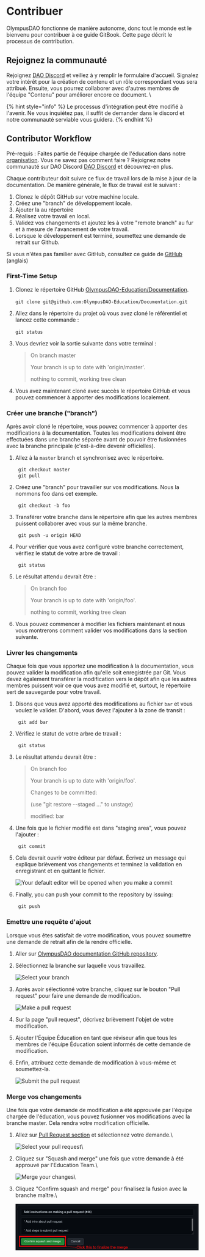 # Contribuer

OlympusDAO fonctionne de manière autonome, donc tout le monde est le bienvenu pour contribuer à ce guide GitBook. Cette page décrit le processus de contribution.

## Rejoignez la communauté

Rejoignez [DAO Discord](https://discord.gg/42xFV68uEf) et veillez à y remplir le formulaire d'accueil. Signalez votre intérêt pour la création de contenu et un rôle correspondant vous sera attribué. Ensuite, vous pourrez collaborer avec d'autres membres de l'équipe "Contenu" pour améliorer encore ce document. \


{% hint style="info" %}
Le processus d'intégration peut être modifié à l'avenir. Ne vous inquiétez pas, il suffit de demander dans le discord et notre communauté serviable vous guidera.
{% endhint %}

## Contributor Workflow

Pré-requis : Faites partie de l'équipe chargée de l'éducation dans notre[ organisation](https://github.com/OlympusDAO-Education). Vous ne savez pas comment faire ? Rejoignez notre communauté sur DAO Discord [DAO Discord](https://discord.gg/42xFV68uEf) et découvrez-en plus.

Chaque contributeur doit suivre ce flux de travail lors de la mise à jour de la documentation. De manière générale, le flux de travail est le suivant :

1. Clonez le dépôt GitHub sur votre machine locale.
2. Créez une "branch" de développement locale.
3. Ajouter la au répertoire
4. Réalisez votre travail en local.
5. Validez vos changements et ajoutez les à votre "remote branch" au fur et à mesure de l'avancement de votre travail.
6. Lorsque le développement est terminé, soumettez une demande de retrait sur Github.

Si vous n'êtes pas familier avec GitHub, consultez ce guide de [GitHub](https://guides.github.com/activities/hello-world/) (anglais)

### First-Time Setup

1.  Clonez le répertoire GitHub [OlympusDAO-Education/Documentation](https://github.com/OlympusDAO-Education/Documentation).

    `git clone git@github.com:OlympusDAO-Education/Documentation.git`
2.  Allez dans le répertoire du projet où vous avez cloné le référentiel et lancez cette commande :

    `git status`
3.  Vous devriez voir la sortie suivante dans votre terminal :

    > On branch master
    >
    > Your branch is up to date with 'origin/master'.
    >
    > nothing to commit, working tree clean
4. Vous avez maintenant cloné avec succès le répertoire GitHub et vous pouvez commencer à apporter des modifications localement.

### Créer une branche ("branch")

Après avoir cloné le répertoire, vous pouvez commencer à apporter des modifications à la documentation. Toutes les modifications doivent être effectuées dans une branche séparée avant de pouvoir être fusionnées avec la branche principale (c'est-à-dire devenir officielles).

1.  Allez à la `master` branch et synchronisez avec le répertoire.

    ```
     git checkout master
     git pull
    ```
2.  Créez une "branch" pour travailler sur vos modifications. Nous la nommons foo dans cet exemple.

    ```
     git checkout -b foo
    ```
3.  Transférer votre branche dans le répertoire afin que les autres membres puissent collaborer avec vous sur la même branche.

    ```
     git push -u origin HEAD
    ```
4.  Pour vérifier que vous avez configuré votre branche correctement, vérifiez le statut de votre arbre de travail :

    ```
     git status
    ```
5.  Le résultat attendu devrait être :

    > On branch foo
    >
    > Your branch is up to date with 'origin/foo'.
    >
    > nothing to commit, working tree clean
6. Vous pouvez commencer à modifier les fichiers maintenant et nous vous montrerons comment valider vos modifications dans la section suivante.

### Livrer les changements

Chaque fois que vous apportez une modification à la documentation, vous pouvez valider la modification afin qu'elle soit enregistrée par Git. Vous devez également transférer la modification vers le dépôt afin que les autres membres puissent voir ce que vous avez modifié et, surtout, le répertoire sert de sauvegarde pour votre travail.

1.  Disons que vous avez apporté des modifications au fichier `bar` et vous voulez le valider. D'abord, vous devez l'ajouter à la zone de transit :

    ```
     git add bar
    ```
2.  Vérifiez le statut de votre arbre de travail :

    ```
     git status
    ```
3.  Le résultat attendu devrait être :

    > On branch foo
    >
    > Your branch is up to date with 'origin/foo'.
    >
    > Changes to be committed:
    >
    > (use "git restore --staged ..." to unstage)
    >
    > modified: bar
4.  Une fois que le fichier modifié est dans "staging area", vous pouvez l'ajouter :

    ```
     git commit
    ```
5.  Cela devrait ouvrir votre éditeur par défaut. Écrivez un message qui explique brièvement vos changements et terminez la validation en enregistrant et en quittant le fichier.

    ![Your default editor will be opened when you make a commit](../.gitbook/assets/commit\_message.png)
6.  Finally, you can push your commit to the repository by issuing:

    ```
     git push
    ```

### Emettre une requête d'ajout

Lorsque vous êtes satisfait de votre modification, vous pouvez soumettre une demande de retrait afin de la rendre officielle.

1. Aller sur [OlympusDAO documentation GitHub repository](https://github.com/OlympusDAO-Education/Documentation).
2.  Sélectionnez la branche sur laquelle vous travaillez.

    ![Select your branch](../.gitbook/assets/select\_branch.png)
3.  Après avoir sélectionné votre branche, cliquez sur le bouton "Pull request" pour faire une demande de modification.

    ![Make a pull request](../.gitbook/assets/pull\_request.png)
4. Sur la page "pull request", décrivez brièvement l'objet de votre modification.
5. Ajouter l'Équipe Éducation en tant que réviseur afin que tous les membres de l'équipe Éducation soient informés de cette demande de modification.
6.  Enfin, attribuez cette demande de modification à vous-même et soumettez-la.

    ![Submit the pull request](../.gitbook/assets/submit\_pull\_request.png)

### Merge vos changements

Une fois que votre demande de modification a été approuvée par l'équipe chargée de l'éducation, vous pouvez fusionner vos modifications avec la branche master. Cela rendra votre modification officielle.

1.  Allez sur [Pull Request section](https://github.com/OlympusDAO-Education/Documentation/pulls) et sélectionnez votre demande.\


    ![Select your pull request](../.gitbook/assets/open\_pull\_request.png)\

2.  Cliquez sur "Squash and merge" une fois que votre demande à été approuvé par l'Education Team.\


    ![Merge your changes](../.gitbook/assets/merge\_changes.png)\

3.  Cliquez "Confirm squash and merge" pour finalisez la fusion avec la branche maître.\


    ![Finalize the process](../.gitbook/assets/finalize.png)
